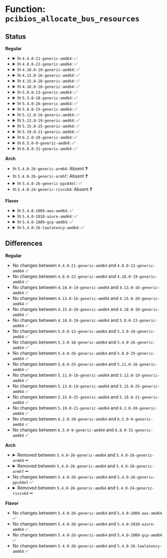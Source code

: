 # Function: <code>pcibios_allocate_bus_resources</code>

## Status
<b>Regular</b>
<ul>
<li>
<details>
<summary>In <code>4.4.0-21-generic-amd64</code>: ✅</summary>

```c
void pcibios_allocate_bus_resources(struct pci_bus * bus)
```

```json
{
  "name": "pcibios_allocate_bus_resources",
  "collision_type": "Unique Static",
  "inline_type": "No",
  "funcs": [
    {
      "addr": 18446744071586144368,
      "name": "pcibios_allocate_bus_resources",
      "external": false,
      "loc": "arch/x86/pci/i386.c:232",
      "file": "arch/x86/pci/i386.c",
      "inline": "seen, unknown",
      "caller_inline": [],
      "caller_func": [
        "arch/x86/pci/i386.c:pcibios_allocate_bus_resources",
        "arch/x86/pci/i386.c:pcibios_resource_survey_bus",
        "arch/x86/pci/i386.c:pcibios_resource_survey"
      ]
    }
  ],
  "symbols": [
    {
      "addr": 18446744071586144368,
      "name": "pcibios_allocate_bus_resources",
      "section": ".text",
      "bind": "STB_LOCAL",
      "size": 156
    }
  ]
}
```
</details>
</li>
<li>
<details>
<summary>In <code>4.8.0-22-generic-amd64</code>: ✅</summary>

```c
void pcibios_allocate_bus_resources(struct pci_bus * bus)
```

```json
{
  "name": "pcibios_allocate_bus_resources",
  "collision_type": "Unique Static",
  "inline_type": "No",
  "funcs": [
    {
      "addr": 18446744071586557232,
      "name": "pcibios_allocate_bus_resources",
      "external": false,
      "loc": "arch/x86/pci/i386.c:232",
      "file": "arch/x86/pci/i386.c",
      "inline": "seen, unknown",
      "caller_inline": [],
      "caller_func": [
        "arch/x86/pci/i386.c:pcibios_resource_survey",
        "arch/x86/pci/i386.c:pcibios_resource_survey_bus",
        "arch/x86/pci/i386.c:pcibios_allocate_bus_resources"
      ]
    }
  ],
  "symbols": [
    {
      "addr": 18446744071586557232,
      "name": "pcibios_allocate_bus_resources",
      "section": ".text",
      "bind": "STB_LOCAL",
      "size": 155
    }
  ]
}
```
</details>
</li>
<li>
<details>
<summary>In <code>4.10.0-19-generic-amd64</code>: ✅</summary>

```c
void pcibios_allocate_bus_resources(struct pci_bus * bus)
```

```json
{
  "name": "pcibios_allocate_bus_resources",
  "collision_type": "Unique Static",
  "inline_type": "No",
  "funcs": [
    {
      "addr": 18446744071586738832,
      "name": "pcibios_allocate_bus_resources",
      "external": false,
      "loc": "arch/x86/pci/i386.c:232",
      "file": "arch/x86/pci/i386.c",
      "inline": "seen, unknown",
      "caller_inline": [],
      "caller_func": [
        "arch/x86/pci/i386.c:pcibios_resource_survey",
        "arch/x86/pci/i386.c:pcibios_resource_survey_bus",
        "arch/x86/pci/i386.c:pcibios_allocate_bus_resources"
      ]
    }
  ],
  "symbols": [
    {
      "addr": 18446744071586738832,
      "name": "pcibios_allocate_bus_resources",
      "section": ".text",
      "bind": "STB_LOCAL",
      "size": 155
    }
  ]
}
```
</details>
</li>
<li>
<details>
<summary>In <code>4.13.0-16-generic-amd64</code>: ✅</summary>

```c
void pcibios_allocate_bus_resources(struct pci_bus * bus)
```

```json
{
  "name": "pcibios_allocate_bus_resources",
  "collision_type": "Unique Static",
  "inline_type": "No",
  "funcs": [
    {
      "addr": 18446744071586866320,
      "name": "pcibios_allocate_bus_resources",
      "external": false,
      "loc": "arch/x86/pci/i386.c:232",
      "file": "arch/x86/pci/i386.c",
      "inline": "seen, unknown",
      "caller_inline": [],
      "caller_func": [
        "arch/x86/pci/i386.c:pcibios_resource_survey",
        "arch/x86/pci/i386.c:pcibios_resource_survey_bus",
        "arch/x86/pci/i386.c:pcibios_allocate_bus_resources"
      ]
    }
  ],
  "symbols": [
    {
      "addr": 18446744071586866320,
      "name": "pcibios_allocate_bus_resources",
      "section": ".text",
      "bind": "STB_LOCAL",
      "size": 156
    }
  ]
}
```
</details>
</li>
<li>
<details>
<summary>In <code>4.15.0-20-generic-amd64</code>: ✅</summary>

```c
void pcibios_allocate_bus_resources(struct pci_bus * bus)
```

```json
{
  "name": "pcibios_allocate_bus_resources",
  "collision_type": "Unique Static",
  "inline_type": "No",
  "funcs": [
    {
      "addr": 18446744071587354416,
      "name": "pcibios_allocate_bus_resources",
      "external": false,
      "loc": "arch/x86/pci/i386.c:233",
      "file": "arch/x86/pci/i386.c",
      "inline": "seen, unknown",
      "caller_inline": [],
      "caller_func": [
        "arch/x86/pci/i386.c:pcibios_resource_survey",
        "arch/x86/pci/i386.c:pcibios_resource_survey_bus",
        "arch/x86/pci/i386.c:pcibios_allocate_bus_resources"
      ]
    }
  ],
  "symbols": [
    {
      "addr": 18446744071587354416,
      "name": "pcibios_allocate_bus_resources",
      "section": ".text",
      "bind": "STB_LOCAL",
      "size": 156
    }
  ]
}
```
</details>
</li>
<li>
<details>
<summary>In <code>4.18.0-10-generic-amd64</code>: ✅</summary>

```c
void pcibios_allocate_bus_resources(struct pci_bus * bus)
```

```json
{
  "name": "pcibios_allocate_bus_resources",
  "collision_type": "Unique Static",
  "inline_type": "No",
  "funcs": [
    {
      "addr": 18446744071587658080,
      "name": "pcibios_allocate_bus_resources",
      "external": false,
      "loc": "arch/x86/pci/i386.c:233",
      "file": "arch/x86/pci/i386.c",
      "inline": "seen, unknown",
      "caller_inline": [],
      "caller_func": [
        "arch/x86/pci/i386.c:pcibios_resource_survey",
        "arch/x86/pci/i386.c:pcibios_resource_survey_bus",
        "arch/x86/pci/i386.c:pcibios_allocate_bus_resources"
      ]
    }
  ],
  "symbols": [
    {
      "addr": 18446744071587658080,
      "name": "pcibios_allocate_bus_resources",
      "section": ".text",
      "bind": "STB_LOCAL",
      "size": 176
    }
  ]
}
```
</details>
</li>
<li>
<details>
<summary>In <code>5.0.0-13-generic-amd64</code>: ✅</summary>

```c
void pcibios_allocate_bus_resources(struct pci_bus * bus)
```

```json
{
  "name": "pcibios_allocate_bus_resources",
  "collision_type": "Unique Static",
  "inline_type": "No",
  "funcs": [
    {
      "addr": 18446744071587789216,
      "name": "pcibios_allocate_bus_resources",
      "external": false,
      "loc": "arch/x86/pci/i386.c:233",
      "file": "arch/x86/pci/i386.c",
      "inline": "seen, unknown",
      "caller_inline": [],
      "caller_func": [
        "arch/x86/pci/i386.c:pcibios_resource_survey",
        "arch/x86/pci/i386.c:pcibios_resource_survey_bus",
        "arch/x86/pci/i386.c:pcibios_allocate_bus_resources"
      ]
    }
  ],
  "symbols": [
    {
      "addr": 18446744071587789216,
      "name": "pcibios_allocate_bus_resources",
      "section": ".text",
      "bind": "STB_LOCAL",
      "size": 176
    }
  ]
}
```
</details>
</li>
<li>
<details>
<summary>In <code>5.3.0-18-generic-amd64</code>: ✅</summary>

```c
void pcibios_allocate_bus_resources(struct pci_bus * bus)
```

```json
{
  "name": "pcibios_allocate_bus_resources",
  "collision_type": "Unique Static",
  "inline_type": "No",
  "funcs": [
    {
      "addr": 18446744071588094736,
      "name": "pcibios_allocate_bus_resources",
      "external": false,
      "loc": "arch/x86/pci/i386.c:233",
      "file": "arch/x86/pci/i386.c",
      "inline": "seen, unknown",
      "caller_inline": [],
      "caller_func": [
        "arch/x86/pci/i386.c:pcibios_resource_survey",
        "arch/x86/pci/i386.c:pcibios_resource_survey_bus",
        "arch/x86/pci/i386.c:pcibios_allocate_bus_resources"
      ]
    }
  ],
  "symbols": [
    {
      "addr": 18446744071588094736,
      "name": "pcibios_allocate_bus_resources",
      "section": ".text",
      "bind": "STB_LOCAL",
      "size": 176
    }
  ]
}
```
</details>
</li>
<li>
<details>
<summary>In <code>5.4.0-26-generic-amd64</code>: ✅</summary>

```c
void pcibios_allocate_bus_resources(struct pci_bus * bus)
```

```json
{
  "name": "pcibios_allocate_bus_resources",
  "collision_type": "Unique Static",
  "inline_type": "No",
  "funcs": [
    {
      "addr": 18446744071588300480,
      "name": "pcibios_allocate_bus_resources",
      "external": false,
      "loc": "arch/x86/pci/i386.c:233",
      "file": "arch/x86/pci/i386.c",
      "inline": "seen, unknown",
      "caller_inline": [],
      "caller_func": [
        "arch/x86/pci/i386.c:pcibios_resource_survey",
        "arch/x86/pci/i386.c:pcibios_resource_survey_bus",
        "arch/x86/pci/i386.c:pcibios_allocate_bus_resources"
      ]
    }
  ],
  "symbols": [
    {
      "addr": 18446744071588300480,
      "name": "pcibios_allocate_bus_resources",
      "section": ".text",
      "bind": "STB_LOCAL",
      "size": 176
    }
  ]
}
```
</details>
</li>
<li>
<details>
<summary>In <code>5.8.0-25-generic-amd64</code>: ✅</summary>

```c
void pcibios_allocate_bus_resources(struct pci_bus * bus)
```

```json
{
  "name": "pcibios_allocate_bus_resources",
  "collision_type": "Unique Static",
  "inline_type": "No",
  "funcs": [
    {
      "addr": 18446744071591119360,
      "name": "pcibios_allocate_bus_resources",
      "external": false,
      "loc": "arch/x86/pci/i386.c:233",
      "file": "arch/x86/pci/i386.c",
      "inline": "seen, unknown",
      "caller_inline": [],
      "caller_func": [
        "arch/x86/pci/i386.c:pcibios_resource_survey",
        "arch/x86/pci/i386.c:pcibios_resource_survey_bus",
        "arch/x86/pci/i386.c:pcibios_allocate_bus_resources"
      ]
    }
  ],
  "symbols": [
    {
      "addr": 18446744071591119360,
      "name": "pcibios_allocate_bus_resources",
      "section": ".text",
      "bind": "STB_LOCAL",
      "size": 156
    }
  ]
}
```
</details>
</li>
<li>
<details>
<summary>In <code>5.11.0-16-generic-amd64</code>: ✅</summary>

```c
void pcibios_allocate_bus_resources(struct pci_bus * bus)
```

```json
{
  "name": "pcibios_allocate_bus_resources",
  "collision_type": "Unique Static",
  "inline_type": "No",
  "funcs": [
    {
      "addr": 18446744071591205984,
      "name": "pcibios_allocate_bus_resources",
      "external": false,
      "loc": "arch/x86/pci/i386.c:233",
      "file": "arch/x86/pci/i386.c",
      "inline": "seen, unknown",
      "caller_inline": [],
      "caller_func": [
        "arch/x86/pci/i386.c:pcibios_resource_survey",
        "arch/x86/pci/i386.c:pcibios_resource_survey_bus",
        "arch/x86/pci/i386.c:pcibios_allocate_bus_resources"
      ]
    }
  ],
  "symbols": [
    {
      "addr": 18446744071591205984,
      "name": "pcibios_allocate_bus_resources",
      "section": ".text",
      "bind": "STB_LOCAL",
      "size": 156
    }
  ]
}
```
</details>
</li>
<li>
<details>
<summary>In <code>5.13.0-19-generic-amd64</code>: ✅</summary>

```c
void pcibios_allocate_bus_resources(struct pci_bus * bus)
```

```json
{
  "name": "pcibios_allocate_bus_resources",
  "collision_type": "Unique Static",
  "inline_type": "No",
  "funcs": [
    {
      "addr": 18446744071591155088,
      "name": "pcibios_allocate_bus_resources",
      "external": false,
      "loc": "arch/x86/pci/i386.c:233",
      "file": "arch/x86/pci/i386.c",
      "inline": "seen, unknown",
      "caller_inline": [],
      "caller_func": [
        "arch/x86/pci/i386.c:pcibios_resource_survey",
        "arch/x86/pci/i386.c:pcibios_resource_survey_bus",
        "arch/x86/pci/i386.c:pcibios_allocate_bus_resources"
      ]
    }
  ],
  "symbols": [
    {
      "addr": 18446744071591155088,
      "name": "pcibios_allocate_bus_resources",
      "section": ".text",
      "bind": "STB_LOCAL",
      "size": 156
    }
  ]
}
```
</details>
</li>
<li>
<details>
<summary>In <code>5.15.0-25-generic-amd64</code>: ✅</summary>

```c
void pcibios_allocate_bus_resources(struct pci_bus * bus)
```

```json
{
  "name": "pcibios_allocate_bus_resources",
  "collision_type": "Unique Static",
  "inline_type": "No",
  "funcs": [
    {
      "addr": 18446744071592006784,
      "name": "pcibios_allocate_bus_resources",
      "external": false,
      "loc": "arch/x86/pci/i386.c:233",
      "file": "arch/x86/pci/i386.c",
      "inline": "seen, unknown",
      "caller_inline": [],
      "caller_func": [
        "arch/x86/pci/i386.c:pcibios_resource_survey",
        "arch/x86/pci/i386.c:pcibios_resource_survey_bus",
        "arch/x86/pci/i386.c:pcibios_allocate_bus_resources"
      ]
    }
  ],
  "symbols": [
    {
      "addr": 18446744071592006784,
      "name": "pcibios_allocate_bus_resources",
      "section": ".text",
      "bind": "STB_LOCAL",
      "size": 182
    }
  ]
}
```
</details>
</li>
<li>
<details>
<summary>In <code>5.19.0-21-generic-amd64</code>: ✅</summary>

```c
void pcibios_allocate_bus_resources(struct pci_bus * bus)
```

```json
{
  "name": "pcibios_allocate_bus_resources",
  "collision_type": "Unique Static",
  "inline_type": "No",
  "funcs": [
    {
      "addr": 18446744071593771872,
      "name": "pcibios_allocate_bus_resources",
      "external": false,
      "loc": "arch/x86/pci/i386.c:233",
      "file": "arch/x86/pci/i386.c",
      "inline": "seen, unknown",
      "caller_inline": [],
      "caller_func": [
        "arch/x86/pci/i386.c:pcibios_resource_survey",
        "arch/x86/pci/i386.c:pcibios_resource_survey_bus",
        "arch/x86/pci/i386.c:pcibios_allocate_bus_resources"
      ]
    }
  ],
  "symbols": [
    {
      "addr": 18446744071593771872,
      "name": "pcibios_allocate_bus_resources",
      "section": ".text",
      "bind": "STB_LOCAL",
      "size": 192
    }
  ]
}
```
</details>
</li>
<li>
<details>
<summary>In <code>6.2.0-20-generic-amd64</code>: ✅</summary>

```c
void pcibios_allocate_bus_resources(struct pci_bus * bus)
```

```json
{
  "name": "pcibios_allocate_bus_resources",
  "collision_type": "Unique Static",
  "inline_type": "No",
  "funcs": [
    {
      "addr": 18446744071595709664,
      "name": "pcibios_allocate_bus_resources",
      "external": false,
      "loc": "arch/x86/pci/i386.c:233",
      "file": "arch/x86/pci/i386.c",
      "inline": "seen, unknown",
      "caller_inline": [],
      "caller_func": [
        "arch/x86/pci/i386.c:pcibios_resource_survey",
        "arch/x86/pci/i386.c:pcibios_resource_survey_bus",
        "arch/x86/pci/i386.c:pcibios_allocate_bus_resources"
      ]
    }
  ],
  "symbols": [
    {
      "addr": 18446744071595709664,
      "name": "pcibios_allocate_bus_resources",
      "section": ".text",
      "bind": "STB_LOCAL",
      "size": 192
    }
  ]
}
```
</details>
</li>
<li>
<details>
<summary>In <code>6.5.0-9-generic-amd64</code>: ✅</summary>

```c
void pcibios_allocate_bus_resources(struct pci_bus * bus)
```

```json
{
  "name": "pcibios_allocate_bus_resources",
  "collision_type": "Unique Static",
  "inline_type": "No",
  "funcs": [
    {
      "addr": 18446744071596234800,
      "name": "pcibios_allocate_bus_resources",
      "external": false,
      "loc": "arch/x86/pci/i386.c:233",
      "file": "arch/x86/pci/i386.c",
      "inline": "seen, unknown",
      "caller_inline": [],
      "caller_func": [
        "arch/x86/pci/i386.c:pcibios_resource_survey",
        "arch/x86/pci/i386.c:pcibios_resource_survey_bus",
        "arch/x86/pci/i386.c:pcibios_allocate_bus_resources"
      ]
    }
  ],
  "symbols": [
    {
      "addr": 18446744071596234800,
      "name": "pcibios_allocate_bus_resources",
      "section": ".text",
      "bind": "STB_LOCAL",
      "size": 192
    }
  ]
}
```
</details>
</li>
<li>
<details>
<summary>In <code>6.8.0-31-generic-amd64</code>: ✅</summary>

```c
void pcibios_allocate_bus_resources(struct pci_bus * bus)
```

```json
{
  "name": "pcibios_allocate_bus_resources",
  "collision_type": "Unique Static",
  "inline_type": "No",
  "funcs": [
    {
      "addr": 18446744071597116688,
      "name": "pcibios_allocate_bus_resources",
      "external": false,
      "loc": "arch/x86/pci/i386.c:233",
      "file": "arch/x86/pci/i386.c",
      "inline": "seen, unknown",
      "caller_inline": [],
      "caller_func": [
        "arch/x86/pci/i386.c:pcibios_resource_survey",
        "arch/x86/pci/i386.c:pcibios_resource_survey_bus",
        "arch/x86/pci/i386.c:pcibios_allocate_bus_resources"
      ]
    }
  ],
  "symbols": [
    {
      "addr": 18446744071597116688,
      "name": "pcibios_allocate_bus_resources",
      "section": ".text",
      "bind": "STB_LOCAL",
      "size": 192
    }
  ]
}
```
</details>
</li>
</ul>
<b>Arch</b>
<ul>
<li>
In <code>5.4.0-26-generic-arm64</code>: Absent ❓
</li>
<li>
In <code>5.4.0-26-generic-armhf</code>: Absent ❓
</li>
<li>
<details>
<summary>In <code>5.4.0-26-generic-ppc64el</code>: ✅</summary>

```c
void pcibios_allocate_bus_resources(struct pci_bus * bus)
```

```json
{
  "name": "pcibios_allocate_bus_resources",
  "collision_type": "Unique Static",
  "inline_type": "No",
  "funcs": [
    {
      "addr": 13835058055282606336,
      "name": "pcibios_allocate_bus_resources",
      "external": false,
      "loc": "arch/powerpc/kernel/pci-common.c:1160",
      "file": "arch/powerpc/kernel/pci-common.c",
      "inline": "seen, unknown",
      "caller_inline": [],
      "caller_func": [
        "arch/powerpc/kernel/pci-common.c:pcibios_finish_adding_to_bus",
        "arch/powerpc/kernel/pci-common.c:pcibios_resource_survey",
        "arch/powerpc/kernel/pci-common.c:pcibios_allocate_bus_resources"
      ]
    }
  ],
  "symbols": [
    {
      "addr": 13835058055282606336,
      "name": "pcibios_allocate_bus_resources",
      "section": ".text",
      "bind": "STB_LOCAL",
      "size": 1000
    }
  ]
}
```
</details>
</li>
<li>
In <code>5.4.0-24-generic-riscv64</code>: Absent ❓
</li>
</ul>
<b>Flavor</b>
<ul>
<li>
<details>
<summary>In <code>5.4.0-1009-aws-amd64</code>: ✅</summary>

```c
void pcibios_allocate_bus_resources(struct pci_bus * bus)
```

```json
{
  "name": "pcibios_allocate_bus_resources",
  "collision_type": "Unique Static",
  "inline_type": "No",
  "funcs": [
    {
      "addr": 18446744071587904240,
      "name": "pcibios_allocate_bus_resources",
      "external": false,
      "loc": "arch/x86/pci/i386.c:233",
      "file": "arch/x86/pci/i386.c",
      "inline": "seen, unknown",
      "caller_inline": [],
      "caller_func": [
        "arch/x86/pci/i386.c:pcibios_resource_survey",
        "arch/x86/pci/i386.c:pcibios_resource_survey_bus",
        "arch/x86/pci/i386.c:pcibios_allocate_bus_resources"
      ]
    }
  ],
  "symbols": [
    {
      "addr": 18446744071587904240,
      "name": "pcibios_allocate_bus_resources",
      "section": ".text",
      "bind": "STB_LOCAL",
      "size": 176
    }
  ]
}
```
</details>
</li>
<li>
<details>
<summary>In <code>5.4.0-1010-azure-amd64</code>: ✅</summary>

```c
void pcibios_allocate_bus_resources(struct pci_bus * bus)
```

```json
{
  "name": "pcibios_allocate_bus_resources",
  "collision_type": "Unique Static",
  "inline_type": "No",
  "funcs": [
    {
      "addr": 18446744071587623520,
      "name": "pcibios_allocate_bus_resources",
      "external": false,
      "loc": "arch/x86/pci/i386.c:233",
      "file": "arch/x86/pci/i386.c",
      "inline": "seen, unknown",
      "caller_inline": [],
      "caller_func": [
        "arch/x86/pci/i386.c:pcibios_resource_survey",
        "arch/x86/pci/i386.c:pcibios_resource_survey_bus",
        "arch/x86/pci/i386.c:pcibios_allocate_bus_resources"
      ]
    }
  ],
  "symbols": [
    {
      "addr": 18446744071587623520,
      "name": "pcibios_allocate_bus_resources",
      "section": ".text",
      "bind": "STB_LOCAL",
      "size": 176
    }
  ]
}
```
</details>
</li>
<li>
<details>
<summary>In <code>5.4.0-1009-gcp-amd64</code>: ✅</summary>

```c
void pcibios_allocate_bus_resources(struct pci_bus * bus)
```

```json
{
  "name": "pcibios_allocate_bus_resources",
  "collision_type": "Unique Static",
  "inline_type": "No",
  "funcs": [
    {
      "addr": 18446744071588237536,
      "name": "pcibios_allocate_bus_resources",
      "external": false,
      "loc": "arch/x86/pci/i386.c:233",
      "file": "arch/x86/pci/i386.c",
      "inline": "seen, unknown",
      "caller_inline": [],
      "caller_func": [
        "arch/x86/pci/i386.c:pcibios_resource_survey",
        "arch/x86/pci/i386.c:pcibios_resource_survey_bus",
        "arch/x86/pci/i386.c:pcibios_allocate_bus_resources"
      ]
    }
  ],
  "symbols": [
    {
      "addr": 18446744071588237536,
      "name": "pcibios_allocate_bus_resources",
      "section": ".text",
      "bind": "STB_LOCAL",
      "size": 176
    }
  ]
}
```
</details>
</li>
<li>
<details>
<summary>In <code>5.4.0-26-lowlatency-amd64</code>: ✅</summary>

```c
void pcibios_allocate_bus_resources(struct pci_bus * bus)
```

```json
{
  "name": "pcibios_allocate_bus_resources",
  "collision_type": "Unique Static",
  "inline_type": "No",
  "funcs": [
    {
      "addr": 18446744071588372864,
      "name": "pcibios_allocate_bus_resources",
      "external": false,
      "loc": "arch/x86/pci/i386.c:233",
      "file": "arch/x86/pci/i386.c",
      "inline": "seen, unknown",
      "caller_inline": [],
      "caller_func": [
        "arch/x86/pci/i386.c:pcibios_resource_survey",
        "arch/x86/pci/i386.c:pcibios_resource_survey_bus",
        "arch/x86/pci/i386.c:pcibios_allocate_bus_resources"
      ]
    }
  ],
  "symbols": [
    {
      "addr": 18446744071588372864,
      "name": "pcibios_allocate_bus_resources",
      "section": ".text",
      "bind": "STB_LOCAL",
      "size": 176
    }
  ]
}
```
</details>
</li>
</ul>

## Differences
<b>Regular</b>
<ul>
<li>
No changes between <code>4.4.0-21-generic-amd64</code> and <code>4.8.0-22-generic-amd64</code> ✅
</li>
<li>
No changes between <code>4.8.0-22-generic-amd64</code> and <code>4.10.0-19-generic-amd64</code> ✅
</li>
<li>
No changes between <code>4.10.0-19-generic-amd64</code> and <code>4.13.0-16-generic-amd64</code> ✅
</li>
<li>
No changes between <code>4.13.0-16-generic-amd64</code> and <code>4.15.0-20-generic-amd64</code> ✅
</li>
<li>
No changes between <code>4.15.0-20-generic-amd64</code> and <code>4.18.0-10-generic-amd64</code> ✅
</li>
<li>
No changes between <code>4.18.0-10-generic-amd64</code> and <code>5.0.0-13-generic-amd64</code> ✅
</li>
<li>
No changes between <code>5.0.0-13-generic-amd64</code> and <code>5.3.0-18-generic-amd64</code> ✅
</li>
<li>
No changes between <code>5.3.0-18-generic-amd64</code> and <code>5.4.0-26-generic-amd64</code> ✅
</li>
<li>
No changes between <code>5.4.0-26-generic-amd64</code> and <code>5.8.0-25-generic-amd64</code> ✅
</li>
<li>
No changes between <code>5.8.0-25-generic-amd64</code> and <code>5.11.0-16-generic-amd64</code> ✅
</li>
<li>
No changes between <code>5.11.0-16-generic-amd64</code> and <code>5.13.0-19-generic-amd64</code> ✅
</li>
<li>
No changes between <code>5.13.0-19-generic-amd64</code> and <code>5.15.0-25-generic-amd64</code> ✅
</li>
<li>
No changes between <code>5.15.0-25-generic-amd64</code> and <code>5.19.0-21-generic-amd64</code> ✅
</li>
<li>
No changes between <code>5.19.0-21-generic-amd64</code> and <code>6.2.0-20-generic-amd64</code> ✅
</li>
<li>
No changes between <code>6.2.0-20-generic-amd64</code> and <code>6.5.0-9-generic-amd64</code> ✅
</li>
<li>
No changes between <code>6.5.0-9-generic-amd64</code> and <code>6.8.0-31-generic-amd64</code> ✅
</li>
</ul>
<b>Arch</b>
<ul>
<li>
<details>
<summary>Removed between <code>5.4.0-26-generic-amd64</code> and <code>5.4.0-26-generic-arm64</code> ➖</summary>

```c
void pcibios_allocate_bus_resources(struct pci_bus * bus)
```
</details>
</li>
<li>
<details>
<summary>Removed between <code>5.4.0-26-generic-amd64</code> and <code>5.4.0-26-generic-armhf</code> ➖</summary>

```c
void pcibios_allocate_bus_resources(struct pci_bus * bus)
```
</details>
</li>
<li>
No changes between <code>5.4.0-26-generic-amd64</code> and <code>5.4.0-26-generic-ppc64el</code> ✅
</li>
<li>
<details>
<summary>Removed between <code>5.4.0-26-generic-amd64</code> and <code>5.4.0-24-generic-riscv64</code> ➖</summary>

```c
void pcibios_allocate_bus_resources(struct pci_bus * bus)
```
</details>
</li>
</ul>
<b>Flavor</b>
<ul>
<li>
No changes between <code>5.4.0-26-generic-amd64</code> and <code>5.4.0-1009-aws-amd64</code> ✅
</li>
<li>
No changes between <code>5.4.0-26-generic-amd64</code> and <code>5.4.0-1010-azure-amd64</code> ✅
</li>
<li>
No changes between <code>5.4.0-26-generic-amd64</code> and <code>5.4.0-1009-gcp-amd64</code> ✅
</li>
<li>
No changes between <code>5.4.0-26-generic-amd64</code> and <code>5.4.0-26-lowlatency-amd64</code> ✅
</li>
</ul>
